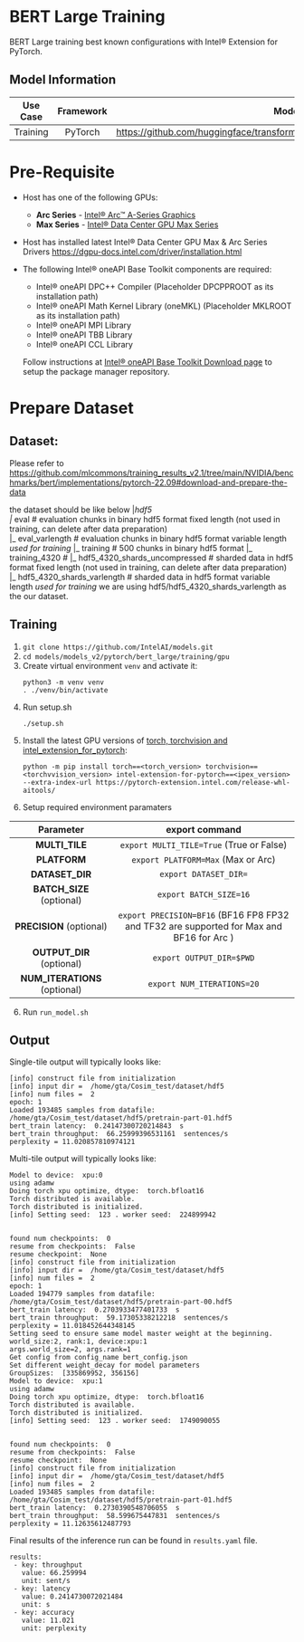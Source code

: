 # BERT Large Training

BERT Large training best known configurations with Intel® Extension for PyTorch.

## Model Information

| **Use Case** | **Framework** | **Model Repo** | **Branch/Commit/Tag** | **Optional Patch** |
|:---:| :---: |:--------------:|:---------------------:|:------------------:|
|  Training   |    PyTorch    |       https://github.com/huggingface/transformers/tree/main/src/transformers/models/bert        |           -           |         -          |

# Pre-Requisite
* Host has one of the following GPUs:
  * **Arc Series** - [Intel® Arc™ A-Series Graphics](https://ark.intel.com/content/www/us/en/ark/products/series/227957/intel-arc-a-series-graphics.html)
  * **Max Series** - [Intel® Data Center GPU Max Series](https://ark.intel.com/content/www/us/en/ark/products/series/232874/intel-data-center-gpu-max-series.html)
* Host has installed latest Intel® Data Center GPU Max & Arc Series Drivers https://dgpu-docs.intel.com/driver/installation.html
* The following Intel® oneAPI Base Toolkit components are required:
  - Intel® oneAPI DPC++ Compiler (Placeholder DPCPPROOT as its installation path)
  - Intel® oneAPI Math Kernel Library (oneMKL) (Placeholder MKLROOT as its installation path)
  - Intel® oneAPI MPI Library
  - Intel® oneAPI TBB Library
  - Intel® oneAPI CCL Library

  Follow instructions at [Intel® oneAPI Base Toolkit Download page](https://www.intel.com/content/www/us/en/developer/tools/oneapi/base-toolkit-download.html?operatingsystem=linux) to setup the package manager repository.

# Prepare Dataset
## Dataset: 
Please refer to https://github.com/mlcommons/training_results_v2.1/tree/main/NVIDIA/benchmarks/bert/implementations/pytorch-22.09#download-and-prepare-the-data

the dataset should be like below
|_hdf5  
      |_ eval                               # evaluation chunks in binary hdf5 format fixed length (not used in training, can delete after data   preparation)  
      |_ eval_varlength                     # evaluation chunks in binary hdf5 format variable length *used for training*
      |_ training                           # 500 chunks in binary hdf5 format 
      |_ training_4320                      # 
      |_ hdf5_4320_shards_uncompressed   # sharded data in hdf5 format fixed length (not used in training, can delete after data   preparation)
      |_ hdf5_4320_shards_varlength      # sharded data in hdf5 format variable length *used for training*
we are using  hdf5/hdf5_4320_shards_varlength as the our dataset.

## Training
1. `git clone https://github.com/IntelAI/models.git`
2. `cd models/models_v2/pytorch/bert_large/training/gpu`
3. Create virtual environment `venv` and activate it:
    ```
    python3 -m venv venv
    . ./venv/bin/activate
    ```
4. Run setup.sh
    ```
    ./setup.sh
    ```
5. Install the latest GPU versions of [torch, torchvision and intel_extension_for_pytorch](https://intel.github.io/intel-extension-for-pytorch/index.html#installation):
    ```
    python -m pip install torch==<torch_version> torchvision==<torchvvision_version> intel-extension-for-pytorch==<ipex_version> --extra-index-url https://pytorch-extension.intel.com/release-whl-aitools/
    ```
6. Setup required environment paramaters

| **Parameter**                |                                  **export command**                                  |
|:---------------------------:|:------------------------------------------------------------------------------------:|
| **MULTI_TILE**               | `export MULTI_TILE=True` (True or False)                                             |
| **PLATFORM**                 | `export PLATFORM=Max` (Max or Arc)                                                 |
| **DATASET_DIR**                 | `export DATASET_DIR=`                                                                                  |
| **BATCH_SIZE** (optional)    |                               `export BATCH_SIZE=16`                                |
| **PRECISION** (optional)     |`export PRECISION=BF16` (BF16 FP8 FP32 and TF32 are supported for Max and BF16 for Arc )               |
| **OUTPUT_DIR** (optional)    |                               `export OUTPUT_DIR=$PWD`                               |
|**NUM_ITERATIONS** (optional) |                               `export NUM_ITERATIONS=20`                             |
6. Run `run_model.sh`

## Output

Single-tile output will typically looks like:

```
[info] construct file from initialization
[info] input dir =  /home/gta/Cosim_test/dataset/hdf5
[info] num files =  2
epoch: 1
Loaded 193485 samples from datafile: /home/gta/Cosim_test/dataset/hdf5/pretrain-part-01.hdf5
bert_train latency:  0.24147300720214843  s
bert_train throughput:  66.25999396531161  sentences/s
perplexity = 11.020857810974121
```

Multi-tile output will typically looks like:
```
Model to device:  xpu:0
using adamw
Doing torch xpu optimize, dtype:  torch.bfloat16
Torch distributed is available.
Torch distributed is initialized.
[info] Setting seed:  123 . worker seed:  224899942


found num checkpoints:  0
resume from checkpoints:  False
resume checkpoint:  None
[info] construct file from initialization
[info] input dir =  /home/gta/Cosim_test/dataset/hdf5
[info] num files =  2
epoch: 1
Loaded 194779 samples from datafile: /home/gta/Cosim_test/dataset/hdf5/pretrain-part-00.hdf5
bert_train latency:  0.2703933477401733  s
bert_train throughput:  59.17305338212218  sentences/s
perplexity = 11.018452644348145
Setting seed to ensure same model master weight at the beginning.
world_size:2, rank:1, device:xpu:1
args.world_size=2, args.rank=1
Get config from config_name bert_config.json
Set different weight_decay for model parameters
GroupSizes:  [335869952, 356156]
Model to device:  xpu:1
using adamw
Doing torch xpu optimize, dtype:  torch.bfloat16
Torch distributed is available.
Torch distributed is initialized.
[info] Setting seed:  123 . worker seed:  1749090055


found num checkpoints:  0
resume from checkpoints:  False
resume checkpoint:  None
[info] construct file from initialization
[info] input dir =  /home/gta/Cosim_test/dataset/hdf5
[info] num files =  2
Loaded 193485 samples from datafile: /home/gta/Cosim_test/dataset/hdf5/pretrain-part-01.hdf5
bert_train latency:  0.2730390548706055  s
bert_train throughput:  58.599675447831  sentences/s
perplexity = 11.12635612487793
```

Final results of the inference run can be found in `results.yaml` file.
```
results:
 - key: throughput
   value: 66.259994
   unit: sent/s
 - key: latency
   value: 0.2414730072021484
   unit: s
 - key: accuracy
   value: 11.021
   unit: perplexity
```
